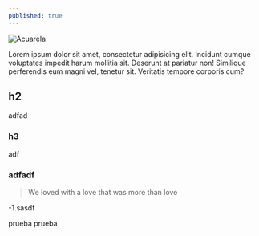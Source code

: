 ```yaml
---
published: true
---
```

![Acuarela](http://rafacomino.tk/images/proyectos/africa-thumb.jpg)

Lorem ipsum dolor sit amet, consectetur adipisicing elit. Incidunt cumque voluptates impedit harum mollitia sit. Deserunt at pariatur non! Similique perferendis eum magni vel, tenetur sit. Veritatis tempore corporis cum?

<!--more-->

## h2
adfad
### h3
adf

### adfadf

> We loved with a love that was more than love

-1.sasdf

prueba prueba
